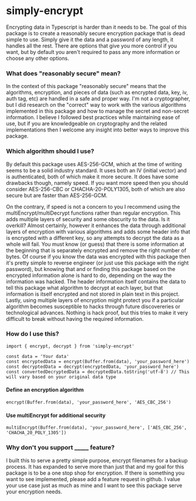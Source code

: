 # simply-encrypt

Encrypting data in Typescript is harder than it needs to be. The goal of this package is to create a reasonably secure encryption package that is dead simple to use. Simply give it the data and a password of any length, it handles all the rest. There are options that give you more control if you want, but by default you aren't required to pass any more information or choose any other options.

### What does "reasonably secure" mean?

In the context of this package "reasonably secure" means that the algorithms, encryption, and pieces of data (such as encrypted data, key, iv, auth tag, etc) are handled in a safe and proper way. I'm not a cryptographer, but I did research on the "correct" way to work with the various algorithms implemented in this package and how to manage the secret and non-secret information. I believe I followed best practices while maintaining ease of use, but if you are knowledgeable on cryptography and the related implementations then I welcome any insight into better ways to improve this package.

### Which algorithm should I use?

By default this package uses AES-256-GCM, which at the time of writing seems to be a solid industry standard. It uses both an IV (initial vector) and is authenticated, both of which make it more secure. It does have some drawbacks though, namely speed. If you want more speed then you should consider AES-256-CBC or CHACHA-20-POLY1305, both of which are also secure but are faster than AES-256-GCM.

On the contrary, if speed is not a concern to you I recommend using the multiEncrypt/multiDecrypt functions rather than regular encryption. This adds multiple layers of security and some obscurity to the data. Is it overkill? Almost certainly, however it enhances the data through additional layers of encryption with various algorithms and adds some header info that is encrypted with a different key, so any attempts to decrypt the data as a whole will fail. You must know (or guess) that there is some information at the beginning that is separately encrypted and remove the right number of bytes. Of course if you know the data was encrypted with this package then it's pretty simple to reverse engineer (or just use this package with the right password), but knowing that and or finding this package based on the encrypted information alone is hard to do, depending on the way the information was hacked. The header information itself contains the data to tell this package what algorithm to decrypt at each layer, but that information is itself encrypted and not stored in plain text in this project. Lastly, using multiple layers of encryption might protect you if a particular algorithm becomes susceptible to hacks through future discovereries or technological advances. Nothing is hack proof, but this tries to make it very difficult to break without having the required information.  

### How do I use this?

```
import { encrypt, decrypt } from 'simply-encrypt'

const data = 'Your data'
const encryptedData = encrypt(Buffer.from(data), 'your_password_here')
const decryptedData = decrypt(encryptedData, 'your_password_here')
const convertedDecryptedData = decryptedData.toString('utf-8') // This will vary based on your original data type
```

#### Define an encryption algorithm
```
encrypt(Buffer.from(data), 'your_password_here', 'AES_CBC_256')
```

#### Use multiEncrypt for additional security
```
multiEncrypt(Buffer.from(data), 'your_password_here', ['AES_CBC_256', 'CHACHA_20_POLY_1305'])
```

### Why don't you support _____ feature?

I built this to serve a pretty simple purpose, encrypt filenames for a backup process. It has expanded to serve more than just that and my goal for this package is to be a one stop shop for encryption. If there is something you want to see implemented, please add a feature request in github. I value your use case just as much as mine and I want to see this package serve your encryption needs.
